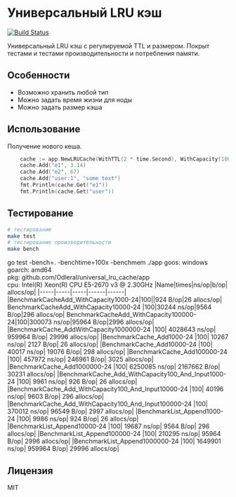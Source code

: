 # Универсальный LRU кэш

[![Build Status](https://travis-ci.org/joemccann/dillinger.svg?branch=master)]()

Универсальный LRU кэш с регулируемой TTL и размером. Покрыт тестами и тестами производительности и потребления памяти.

## Особенности
- Возможно хранить любой тип
- Можно задать время жизни для ноды
- Можно задать размер кэша

## Использование

Получение нового кеша.
```go
    cache := app.NewLRUCache(WithTTL(2 * time.Second), WithCapacity(100))
    cache.Add("e1", 3.14)
    cache.Add("e2", 67)
    cache.Add("user:1", "some text")
    fmt.Println(cache.Get("e1"))
    fmt.Println(cache.Get("user"))
```
## Тестирование
```sh
# тестирование 
make test
# тестирование производительности
make bench
```
go test -bench=. -benchtime=100x -benchmem ./app
goos: windows
goarch: amd64                                            
pkg: github.com/Odleral/universal_lru_cache/app          
cpu: Intel(R) Xeon(R) CPU E5-2670 v3 @ 2.30GHz
|Name|times|ns/op|b/op| allocs/op|
|-----|-----|-----|------|------|
|BenchmarkCacheAdd_WithCapacity1000-24|100||924 B/op|26 allocs/op|
BenchmarkCacheAdd_WithCapacity10000-24 |100|30244 ns/op|9564 B/op|296 allocs/op|
BenchmarkCacheAdd_WithCapacity100000-24|100|300073 ns/op|95964 B/op|2996 allocs/op|
|BenchmarkCache_AddWithCapacity1000000-24                             |100|           4028643 ns/op|          959964 B/op|      29996 allocs/op|
|BenchmarkCache_Add1000-24                                            |100|             10267 ns/op|            2127 B/op|         26 allocs/op|
|BenchmarkCache_Add10000-24                                           |100|             40017 ns/op|           19076 B/op|        298 allocs/op|
|BenchmarkCache_Add100000-24                                          |100|            457972 ns/op|          246961 B/op|       3025 allocs/op|
|BenchmarkCache_Add1000000-24                                         |100|           6250085 ns/op|         2167662 B/op|      30231 allocs/op|
|BenchmarkCache_Add_WithCapacity100_And_Input1000-24                  |100|              9961 ns/op|             926 B/op|         26 allocs/op|
|BenchmarkCache_Add_WithCapacity100_And_Input10000-24                 |100|             40196 ns/op|            9603 B/op|        296 allocs/op|
|BenchmarkCache_Add_WithCapacity100_And_Input100000-24                |100|            370012 ns/op|           96549 B/op|       2997 allocs/op|
|BenchmarkList_Append1000-24                                          |100|              9986 ns/op|             924 B/op|         26 allocs/op|
|BenchmarkList_Append10000-24                                         |100|             19687 ns/op|            9564 B/op|        296 allocs/op|
|BenchmarkList_Append100000-24                                        |100|            210295 ns/op|           95964 B/op|       2996 allocs/op|
|BenchmarkList_Append1000000-24                                       |100|           1649901 ns/op|          959964 B/op|      29996 allocs/op|
## Лицензия
MIT
